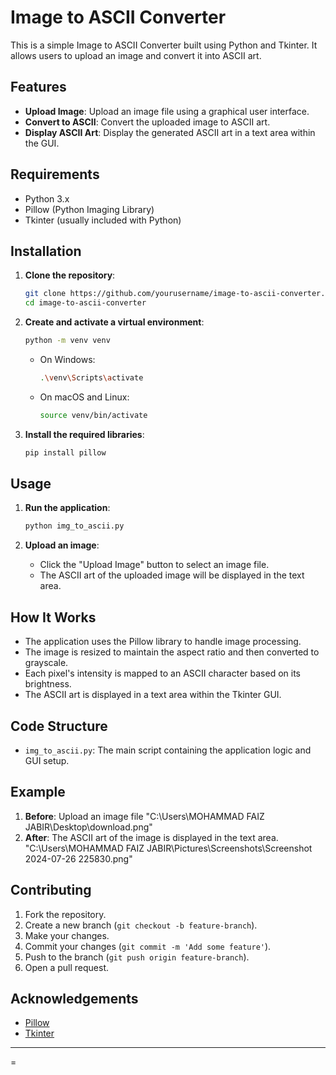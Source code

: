 # Image to ASCII Converter

This is a simple Image to ASCII Converter built using Python and Tkinter. It allows users to upload an image and convert it into ASCII art.

## Features

- **Upload Image**: Upload an image file using a graphical user interface.
- **Convert to ASCII**: Convert the uploaded image to ASCII art.
- **Display ASCII Art**: Display the generated ASCII art in a text area within the GUI.

## Requirements

- Python 3.x
- Pillow (Python Imaging Library)
- Tkinter (usually included with Python)

## Installation

1. **Clone the repository**:
    ```bash
    git clone https://github.com/yourusername/image-to-ascii-converter.git
    cd image-to-ascii-converter
    ```

2. **Create and activate a virtual environment**:
    ```bash
    python -m venv venv
    ```

    - On Windows:
      ```bash
      .\venv\Scripts\activate
      ```
    - On macOS and Linux:
      ```bash
      source venv/bin/activate
      ```

3. **Install the required libraries**:
    ```bash
    pip install pillow
    ```

## Usage

1. **Run the application**:
    ```bash
    python img_to_ascii.py
    ```

2. **Upload an image**:
    - Click the "Upload Image" button to select an image file.
    - The ASCII art of the uploaded image will be displayed in the text area.

## How It Works

- The application uses the Pillow library to handle image processing.
- The image is resized to maintain the aspect ratio and then converted to grayscale.
- Each pixel's intensity is mapped to an ASCII character based on its brightness.
- The ASCII art is displayed in a text area within the Tkinter GUI.

## Code Structure

- `img_to_ascii.py`: The main script containing the application logic and GUI setup.

## Example

1. **Before**: Upload an image file  "C:\Users\MOHAMMAD FAIZ JABIR\Desktop\download.png"
2. **After**: The ASCII art of the image is displayed in the text area. "C:\Users\MOHAMMAD FAIZ JABIR\Pictures\Screenshots\Screenshot 2024-07-26 225830.png"

## Contributing

1. Fork the repository.
2. Create a new branch (`git checkout -b feature-branch`).
3. Make your changes.
4. Commit your changes (`git commit -m 'Add some feature'`).
5. Push to the branch (`git push origin feature-branch`).
6. Open a pull request.

## Acknowledgements

- [Pillow](https://python-pillow.org/)
- [Tkinter](https://wiki.python.org/moin/TkInter)

---

=
